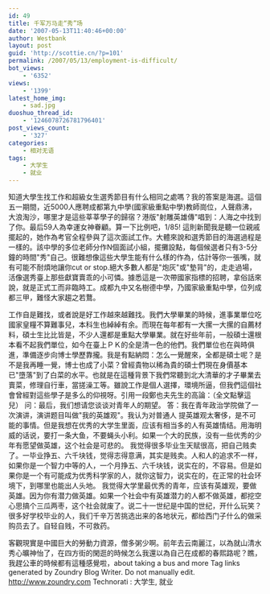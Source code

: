 ```yaml
---
id: 49
title: 千军万马走“秀”场
date: '2007-05-13T11:40:46+00:00'
author: Westbank
layout: post
guid: 'http://scottie.cn/?p=101'
permalink: /2007/05/13/employment-is-difficult/
bot_views:
    - '6352'
views:
    - '1399'
latest_home_img:
    - sad.jpg
duoshuo_thread_id:
    - '1246078726781796401'
post_views_count:
    - '327'
categories:
    - 相对无语
tags:
    - 大学生
    - 就业
---
```


知道大學生找工作和超級女生選秀節目有什么相同之處嗎？我的答案是海選。這個五一期間，近5000人應聘成都第九中學(國家級重點中學)教師崗位，人聲鼎沸，大浪淘沙，哪里才是這些莘莘學子的歸宿？港版"射雕英雄傳"唱到：人海之中找到了你。最后59人為幸運女神眷顧。算一下比例吧，1/85!
這則新聞我是聽一位親戚擺起的，她作為考官全程參與了這次面試工作。大體來說和選秀節目的海選過程是一樣的。該中學的多位老師分作N個面試小組，擺攤設點，每個候選者只有3-5分鐘的時間"秀"自己。很難想像這些大學生能有什么樣的作為，估計等你一張嘴，就有可能不耐煩地讓你cut or stop.絕大多數人都是"炮灰"或"墊背"的，走走過場，活像選秀臺上那些獻寶賣乖的小可憐。據悉這是一次帶國家指標的招聘，拿俗話來說，就是正式工而非臨時工。成都九中又名樹德中學，乃國家級重點中學，位列成都三甲，難怪大家趨之若鶩。

工作自是難找，或者說是好工作越來越難找。我們大學畢業的時候，進事業單位吃國家皇糧不算難事兒，本科生也綽綽有余。而現在每年都有一大摞一大摞的自薦材料，碩士生比比皆是，不少人還都是重點大學畢業。就在好些年前，一般碩士還根本看不起我們單位，如今在臺上ＰＫ的全是清一色的他們。我們單位也在與時俱進，準備逐步向博士學歷靠攏。我是有點納悶：怎么一覺醒來，全都是碩士呢？是不是我再睡一覺，博士也成了小菜？曾經貴物以稀為貴的碩士們現在身價基本已"墮落"到了白菜的水平。也就是在這種背景下我們常聽到北大清華的才子畢業去賣菜，修理自行車，當搓澡工等。雖說工作是個人選擇，環境所逼，但我們這個社會曾經對這些學子是多么的仰視呀。引用一段鄭也夫先生的高論：（全文點擊這兒）
问：最后，我们想请您谈谈对青年人的期望。
答：我在青年政治学院做了一次演讲，演讲题目叫做"我的英雄观"。我认为对普通人
提英雄观太奢侈，是不可能的事情。但是我想在优秀的大学生里面，应该有相当多的人有英雄情结。用海明威的话说，要打一条大鱼，不要蝇头小利。如果一个大的民族，没有一些优秀的少年有愿望做英雄，这个社会是可悲的。
我觉得很多毕业生天赋很高，把自己贱卖了。一毕业挣五、六千块钱，觉得志得意满，其实是贱卖。人和人的追求不一样，如果你是一个智力中等的人，一个月挣五、六千块钱，说实在的，不容易。但是如果你是一个有可能成为优秀科学家的人，就你这智力，说实在的，在正常的社会环境下，到哪里也能出人头地。
我觉得大学里最优秀的青年，应该有英雄观，要做英雄。因为你有潜力做英雄。如果一个社会中有英雄潜力的人都不做英雄，都挖空心思搞个三瓜两枣，这个社会就废了。说二十一世纪是中国的世纪，开什么玩笑？很多好学校毕业的人，我们千辛万苦挑选出来的各地状元，都给西门子什么的做采购员去了。自轻自贱，不可救药。

客觀現實是中國巨大的勞動力資源，僧多粥少啊。前年去云南麗江，以為就山清水秀心曠神怡了，在四方街的閑逛的時候怎么我還以為自己在成都的春熙路呢？瞧，我趕公車的時候都有這種感覺啦，about taking a bus and more
 Tag links generated by Zoundry Blog Writer. Do not manually edit. http://www.zoundry.com 
Technorati : 大学生, 就业